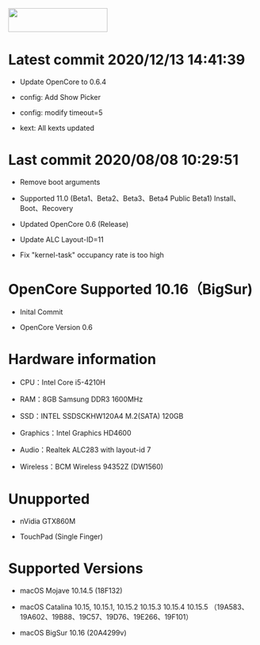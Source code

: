 <img src="https://github.com/acidanthera/OpenCorePkg/blob/master/Docs/Logos/OpenCore_with_text_Small.png" width="200" height="48"/>





# Latest commit 2020/12/13 14:41:39

* Update OpenCore to 0.6.4

* config: Add Show Picker

* config: modify timeout=5

* kext: All kexts updated



# Last commit  2020/08/08 10:29:51

* Remove boot arguments

* Supported 11.0 (Beta1、Beta2、Beta3、Beta4 Public Beta1) Install、Boot、Recovery




* Updated OpenCore 0.6 (Release)

* Update ALC Layout-ID=11

* Fix "kernel-task" occupancy rate is too high




# OpenCore Supported 10.16（BigSur)

* Inital Commit

* OpenCore Version 0.6


# Hardware information 

* CPU：Intel Core i5-4210H

* RAM：8GB Samsung DDR3 1600MHz

* SSD：INTEL SSDSCKHW120A4 M.2(SATA) 120GB

* Graphics：Intel Graphics HD4600

* Audio：Realtek ALC283 with layout-id 7

* Wireless：BCM Wireless 94352Z (DW1560)

# Unupported 

* nVidia GTX860M

* TouchPad (Single Finger)

# Supported Versions

* macOS Mojave 10.14.5 (18F132)

* macOS Catalina 10.15, 10.15.1, 10.15.2 10.15.3 10.15.4 10.15.5 （19A583、19A602、19B88、19C57、19D76、19E266、19F101）

* macOS BigSur 10.16 (20A4299v)
